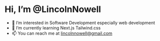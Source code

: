 # Hi, I’m @LincolnNowell
- 👀 I’m interested in Software Development especially web development
- 🌱 I’m currently learning Next.js Tailwind.css
- 📫 You can reach me at lincolnnowell@gmail.com

<!---
LincolnNowell/LincolnNowell is a ✨ special ✨ repository because its `README.md` (this file) appears on your GitHub profile.
You can click the Preview link to take a look at your changes.
--->
